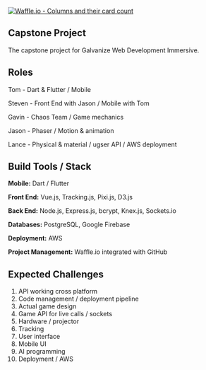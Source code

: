[![Waffle.io - Columns and their card count](https://badge.waffle.io/ssfiero/Capstone-Game.png?columns=all)](https://waffle.io/ssfiero/Capstone-Game?utm_source=badge)

## Capstone Project

The capstone project for Galvanize Web Development Immersive.


## Roles

Tom - Dart & Flutter / Mobile

Steven - Front End with Jason / Mobile with Tom

Gavin - Chaos Team / Game mechanics

Jason - Phaser / Motion & animation

Lance - Physical & material / ugser API / AWS deployment


## Build Tools / Stack

**Mobile:** Dart / Flutter

**Front End:** Vue.js, Tracking.js, Pixi.js, D3.js

**Back End:** Node.js, Express.js, bcrypt, Knex.js, Sockets.io

**Databases:** PostgreSQL, Google Firebase

**Deployment:** AWS

**Project Management:** Waffle.io integrated with GitHub


## Expected Challenges

1. API working cross platform
2. Code management / deployment pipeline
3. Actual game design
4. Game API for live calls / sockets
5. Hardware / projector
6. Tracking
7. User interface
8. Mobile UI
9. AI programming
10. Deployment / AWS
